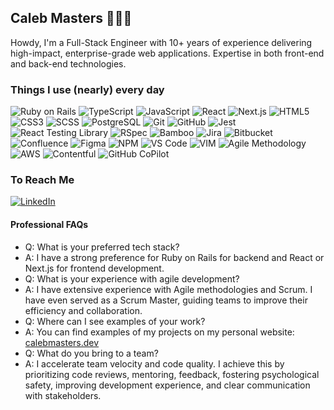 ## Caleb Masters 👨🏻‍💻

Howdy, I'm a Full-Stack Engineer with 10+ years of experience delivering high-impact, enterprise-grade web applications. Expertise in both front-end and back-end technologies.

### Things I use (nearly) every day

<div>
  <img alt="Ruby on Rails" src="https://img.shields.io/badge/Ruby%20on%20Rails-CB3837?style=for-the-badge&logo=ruby-on-rails&logoColor=white&labelColor=2b2b2b" />
  <img alt="TypeScript" src="https://img.shields.io/badge/-TypeScript-3178C6?style=for-the-badge&logo=TypeScript&logoColor=white&labelColor=2b2b2b" />
  <img alt="JavaScript" src="https://img.shields.io/badge/-JavaScript-23F7DF1C?style=for-the-badge&logo=JavaScript&logoColor=white&labelColor=2b2b2b" />
  <img alt="React" src="https://img.shields.io/badge/-React-45b8d8?style=for-the-badge&logo=react&logoColor=white&labelColor=2b2b2b" />
  <img alt="Next.js" src="https://img.shields.io/badge/-Next.js-000000?style=for-the-badge&logo=next.js&logoColor=white&labelColor=2b2b2b" />
  <img alt="HTML5" src="https://img.shields.io/badge/-HTML5-E34F26?style=for-the-badge&logo=html5&logoColor=white&labelColor=2b2b2b" />
  <img alt="CSS3" src="https://img.shields.io/badge/-CSS3-1572B6?style=for-the-badge&logo=css3&logoColor=white&labelColor=2b2b2b" />
  <img alt="SCSS" src="https://img.shields.io/badge/-SCSS-c6538c?style=for-the-badge&logo=sass&logoColor=white&labelColor=2b2b2b" />
  <img alt="PostgreSQL" src="https://img.shields.io/badge/PostgreSQL-336791?style=for-the-badge&logo=postgresql&logoColor=white&labelColor=2b2b2b" />
  <img alt="Git" src="https://img.shields.io/badge/-Git-F05032?style=for-the-badge&logo=git&logoColor=white&labelColor=2b2b2b" />
  <img alt="GitHub" src="https://img.shields.io/badge/-GitHub-181717?style=for-the-badge&logo=github&logoColor=white&labelColor=2b2b2b" />
  <img alt="Jest" src="https://img.shields.io/badge/-Jest-C21325?style=for-the-badge&logo=jest&logoColor=white&labelColor=2b2b2b" />
  <img alt="React Testing Library" src="https://img.shields.io/badge/-React%20Testing%20Library-E33D33?style=for-the-badge&logo=react&logoColor=white&labelColor=2b2b2b" />
  <img alt="RSpec" src="https://img.shields.io/badge/-RSpec-D01118?style=for-the-badge&logo=rspec&logoColor=white&labelColor=2b2b2b" />
  <img alt="Bamboo" src="https://img.shields.io/badge/-Bamboo-0052CC?style=for-the-badge&logo=atlassian&logoColor=white&labelColor=2b2b2b" />
  <img alt="Jira" src="https://img.shields.io/badge/-Jira-0052CC?style=for-the-badge&logo=jira&logoColor=white&labelColor=2b2b2b" />
  <img alt="Bitbucket" src="https://img.shields.io/badge/-Bitbucket-205081?style=for-the-badge&logo=bitbucket&logoColor=white&labelColor=2b2b2b" />
  <img alt="Confluence" src="https://img.shields.io/badge/-Confluence-0052CC?style=for-the-badge&logo=confluence&logoColor=white&labelColor=2b2b2b" />
  <img alt="Figma" src="https://img.shields.io/badge/-Figma-F24E1E?style=for-the-badge&logo=figma&logoColor=white&labelColor=2b2b2b" />
  <img alt="NPM" src="https://img.shields.io/badge/-NPM-CB3837?style=for-the-badge&logo=npm&logoColor=white&labelColor=2b2b2b" />
  <img alt="VS Code" src="https://img.shields.io/badge/-VS%20Code-007ACC?style=for-the-badge&logo=vscode&logoColor=white&labelColor=2b2b2b" />
  <img alt="VIM" src="https://img.shields.io/badge/-VIM-019833?style=for-the-badge&logo=vim&logoColor=white&labelColor=2b2b2b" />
  <img alt="Agile Methodology" src="https://img.shields.io/badge/-Agile-000000?style=for-the-badge&labelColor=2b2b2b" />
  <img alt="AWS" src="https://img.shields.io/badge/AWS-FF9900?style=for-the-badge&logo=amazonwebservices&logoColor=white&labelColor=2b2b2b" />
  <img alt="Contentful" src="https://img.shields.io/badge/-Contentful-003142?style=for-the-badge&logo=contentful&logoColor=white&labelColor=2b2b2b" />
  <img alt="GitHub CoPilot" src="https://img.shields.io/badge/-GitHub%20CoPilot-3226AE?style=for-the-badge&logo=github&logoColor=white&labelColor=2b2b2b" />
</div>

### To Reach Me

[<img alt="LinkedIn" src="https://img.shields.io/badge/-LinkedIn-0b65c2?style=for-the-badge&logo=linkedin&logoColor=0b65c2&labelColor=2b2b2b" />](https://www.linkedin.com/in/caleb-masters-az/)

#### Professional FAQs

-   Q: What is your preferred tech stack?
-   A: I have a strong preference for Ruby on Rails for backend and React or Next.js for frontend development.
-   Q: What is your experience with agile development?
-   A: I have extensive experience with Agile methodologies and Scrum. I have even served as a Scrum Master, guiding teams to improve their efficiency and collaboration.
-   Q: Where can I see examples of your work?
-   A: You can find examples of my projects on my personal website: [calebmasters.dev](calebmasters.dev)
-   Q: What do you bring to a team?
-   A: I accelerate team velocity and code quality. I achieve this by prioritizing code reviews, mentoring, feedback, fostering psychological safety, improving development experience, and clear communication with stakeholders.
